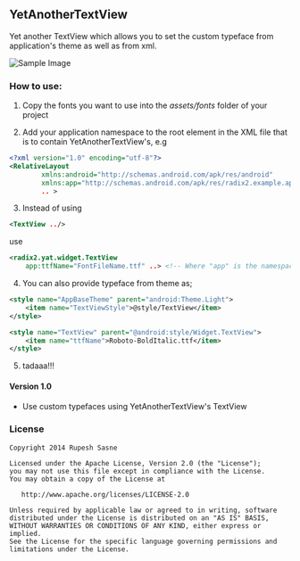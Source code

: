 ## YetAnotherTextView

Yet another TextView which allows you to set the custom typeface from application's theme as well as from xml.

![Sample Image](https://raw.githubusercontent.com/rupehshsasne/YetAnotherTextView/master/sample/screenshot/device-2014-09-07-185722.png)

### How to use:
1) Copy the fonts you want to use into the _assets/fonts_ folder of your project

2) Add your application namespace to the root element in the XML file that is to contain YetAnotherTextView's, e.g
```xml
<?xml version="1.0" encoding="utf-8"?>
<RelativeLayout
        xmlns:android="http://schemas.android.com/apk/res/android"
        xmlns:app="http://schemas.android.com/apk/res/radix2.example.app"
		.. >
```  

3) Instead of using
```xml
<TextView ../>
```
use
```xml
<radix2.yat.widget.TextView 
	app:ttfName="FontFileName.ttf" ..> <!-- Where "app" is the namespace defined in step 2 -->
```  

4) You can also provide typeface from theme as;
```xml
<style name="AppBaseTheme" parent="android:Theme.Light">
	<item name="TextViewStyle">@style/TextView</item>
</style>

<style name="TextView" parent="@android:style/Widget.TextView">
	<item name="ttfName">Roboto-BoldItalic.ttf</item>
</style>
```
5) tadaaa!!! 		

#### Version 1.0
* Use custom typefaces using YetAnotherTextView's TextView

### License
	Copyright 2014 Rupesh Sasne

    Licensed under the Apache License, Version 2.0 (the "License");
    you may not use this file except in compliance with the License.
    You may obtain a copy of the License at

       http://www.apache.org/licenses/LICENSE-2.0

    Unless required by applicable law or agreed to in writing, software
    distributed under the License is distributed on an "AS IS" BASIS,
    WITHOUT WARRANTIES OR CONDITIONS OF ANY KIND, either express or implied.
    See the License for the specific language governing permissions and
    limitations under the License.

